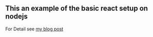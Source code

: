 ## This an example of the basic react setup on nodejs

For Detail see [my blog post](http://blog.kooljoy.com/resources/basic-react-setup-on-node-js)
